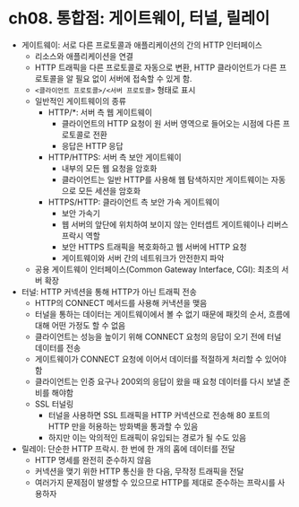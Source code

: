 # ch08. 통합점: 게이트웨이, 터널, 릴레이

- 게이트웨이: 서로 다른 프로토콜과 애플리케이션의 간의 HTTP 인터페이스
  - 리소스와 애플리케이션을 연결
  - HTTP 트래픽을 다른 프로토콜로 자동으로 변환, HTTP 클라이언트가 다른 프로토콜을 알 필요 없이 서버에 접속할 수 있게 함.
  - `<클라이언트 프로토콜>/<서버 프로토콜>` 형태로 표시
  - 일반적인 게이트웨이의 종류
    - HTTP/\*: 서버 측 웹 게이트웨이
      - 클라이언트의 HTTP 요청이 원 서버 영역으로 들어오는 시점에 다른 프로토콜로 전환
      - 응답은 HTTP 응답
    - HTTP/HTTPS: 서버 측 보안 게이트웨이
      - 내부의 모든 웹 요청을 암호화
      - 클라이언트는 일반 HTTP를 사용해 웹 탐색하지만 게이트웨이는 자동으로 모든 세션을 암호화
    - HTTPS/HTTP: 클라이언트 측 보안 가속 게이트웨이
      - 보안 가속기
      - 웹 서버의 앞단에 위치하여 보이지 않는 인터셉트 게이트웨이나 리버스 프락시 역할
      - 보안 HTTPS 트래픽을 복호화하고 웹 서버에 HTTP 요청
      - 게이트웨이와 서버 간의 네트워크가 안전한지 파악
  - 공용 게이트웨이 인터페이스(Common Gateway Interface, CGI): 최초의 서버 확장
- 터널: HTTP 커넥션을 통해 HTTP가 아닌 트래픽 전송
  - HTTP의 CONNECT 메서드를 사용해 커낵션을 맺음
  - 터널을 통하는 데이터는 게이트웨이에서 볼 수 없기 때문에 패킷의 순서, 흐름에 대해 어떤 가정도 할 수 없음
  - 클라이언트는 성능을 높이기 위해 CONNECT 요청의 응답이 오기 전에 터널 데이터를 전송
  - 게이트웨이가 CONNECT 요청에 이어서 데이터를 적절하게 처리할 수 있어야함
  - 클라이언트는 인증 요구나 200외의 응답이 왔을 때 요청 데이터를 다시 보낼 준비를 해야함
  - SSL 터널링
    - 터널을 사용하면 SSL 트래픽을 HTTP 커넥션으로 전송해 80 포트의 HTTP 만을 허용하는 방화벽을 통과할 수 있음
    - 하지만 이는 악의적인 트래픽이 유입되는 경로가 될 수도 있음
- 릴레이: 단순한 HTTP 프락시. 한 번에 한 개의 홉에 데이터를 전달
  - HTTP 명세를 완전히 준수하지 않음
  - 커넥션을 맺기 위한 HTTP 통신을 한 다음, 무작정 트래픽을 전달
  - 여러가지 문제점이 발생할 수 있으므로 HTTP를 제대로 준수하는 프락시를 사용하자
